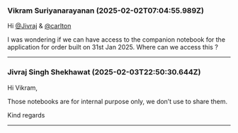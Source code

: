 ### Vikram Suriyanarayanan (2025-02-02T07:04:55.989Z)

Hi [@Jivraj](/u/jivraj) & [@carlton](/u/carlton)

I was wondering if we can have access to the companion notebook for the
application for order built on 31st Jan 2025. Where can we access this ?


---
### Jivraj Singh Shekhawat (2025-02-03T22:50:30.644Z)

Hi Vikram,

Those notebooks are for internal purpose only, we don’t use to share them.

Kind regards


---

